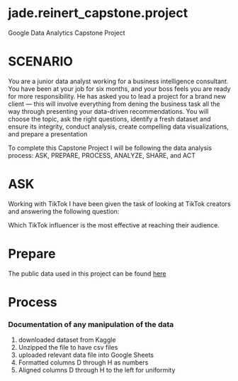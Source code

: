 # jade.reinert_capstone.project
Google Data Analytics Capstone Project
# SCENARIO
You are a junior data analyst working for a business intelligence consultant. You have been at your job for six months, and your boss
feels you are ready for more responsibility. He has asked you to lead a project for a brand new client — this will involve everything
from dening the business task all the way through presenting your data-driven recommendations. You will choose the topic, ask
the right questions, identify a fresh dataset and ensure its integrity, conduct analysis, create compelling data visualizations, and
prepare a presentation

To complete this Capstone Project I will be following the data analysis process: ASK, PREPARE, PROCESS, ANALYZE, SHARE, and ACT

# ASK
Working with TikTok I have been given the task of looking at TikTok creators and answering the following question:

Which TikTok influencer is the most effective at reaching their audience. 

# Prepare
The public data used in this project can be found [here](https://www.kaggle.com/datasets/ramjasmaurya/top-1000-social-media-channels) 

# Process

### Documentation of any manipulation of the data
1. downloaded dataset from Kaggle
2. Unzipped the file to have csv files
3. uploaded relevant data file into Google Sheets
4. Formatted columns D through H as numbers
5. Aligned columns D through H to the left for uniformity
